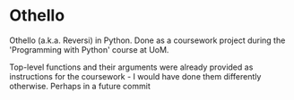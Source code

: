 # Othello
Othello (a.k.a. Reversi) in Python. Done as a coursework project during the 'Programming with Python' course at UoM.

Top-level functions and their arguments were already provided as instructions for the coursework - I would have done them differently otherwise. Perhaps in a future commit
